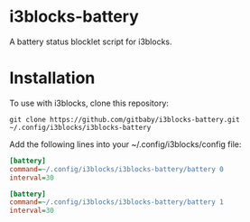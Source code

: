 # i3blocks-battery
A battery status blocklet script for i3blocks.

# Installation

To use with i3blocks, clone this repository:

```
git clone https://github.com/gitbaby/i3blocks-battery.git ~/.config/i3blocks/i3blocks-battery
```

Add the following lines into your ~/.config/i3blocks/config file:

```INI
[battery]
command=~/.config/i3blocks/i3blocks-battery/battery 0
interval=30

[battery]
command=~/.config/i3blocks/i3blocks-battery/battery 1
interval=30
```
